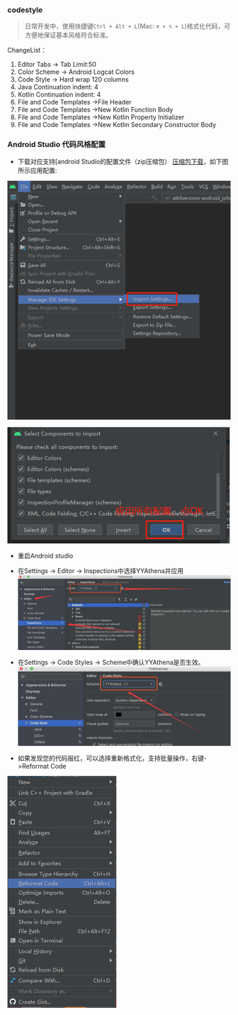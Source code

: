 ### codestyle

> 日常开发中，使用快捷键`Ctrl + Alt + L`(Mac: `⌘ + ⌥ + L`)格式化代码，可方便地保证基本风格符合标准。

ChangeList：
1. Editor Tabs -> Tab Limit:50
3. Color Scheme -> Android Logcat Colors
4. Code Style -> Hard wrap 120 columns 
5. Java Continuation indent: 4
6. Kotlin Continuation indent: 4
7. File and Code Templates ->File Header
8. File and Code Templates ->New Kotlin Function Body
9. File and Code Templates ->New Kotlin Property Initializer
10. File and Code Templates ->New Kotlin Secondary Constructor Body


### Android Studio 代码风格配置
* 下载对应支持[android Studio的配置文件（zip压缩包） [压缩包下载](version)，如下图所示应用配置:

![企业微信截图_20201224160306](uploads/01.png)

![企业微信截图_20201224160406](uploads/02.png)

* 重启Android studio
* 在Settings -> Editor -> Inspections中选择YYAthena并应用 ![](uploads/inspections.jpg)
* 在Settings -> Code Styles -> Scheme中确认YYAthena是否生效。![](uploads/scheme.jpg)

* 如果发现您的代码报红，可以选择重新格式化，支持批量操作，右键->Reformat Code 

![企业微信截图_20210120151238](uploads/03.png)

